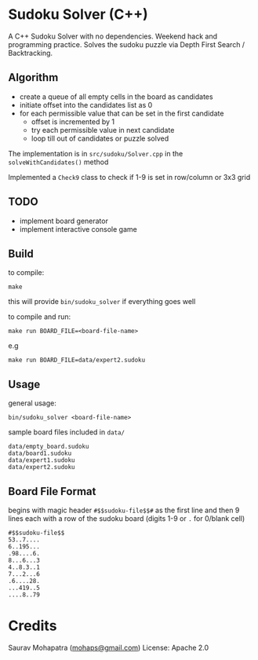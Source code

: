 # Sudoku Solver (C++)
A C++ Sudoku Solver with no dependencies.
Weekend hack and programming practice. 
Solves the sudoku puzzle via Depth First Search / Backtracking.

## Algorithm
* create a queue of all empty cells in the board as candidates
* initiate offset into the candidates list as 0
* for each permissible value that can be set in the first candidate
   * offset is incremented by 1
   * try each permissible value in next candidate
   * loop till out of candidates or puzzle solved

The implementation is in ```src/sudoku/Solver.cpp``` in the ```solveWithCandidates()``` method

Implemented a ```Check9``` class to check if 1-9 is set in row/column or 3x3 grid

## TODO
* implement board generator
* implement interactive console game

## Build
to compile:
```
make
```
this will provide ```bin/sudoku_solver``` if everything goes well

to compile and run:
```
make run BOARD_FILE=<board-file-name>
```

e.g
```
make run BOARD_FILE=data/expert2.sudoku
```

## Usage
general usage:
```
bin/sudoku_solver <board-file-name>
```
sample board files included in ```data/```
```
data/empty_board.sudoku
data/board1.sudoku
data/expert1.sudoku
data/expert2.sudoku
```

## Board File Format
begins with magic header ```#$$sudoku-file$$#``` as the first line and then 9 lines each with a row of the sudoku board
(digits 1-9 or ```.``` for 0/blank cell)
```
#$$sudoku-file$$
53..7....
6..195...
.98....6.
8...6...3
4..8.3..1
7...2...6
.6....28.
...419..5
....8..79
```

# Credits
Saurav Mohapatra (mohaps@gmail.com)
License: Apache 2.0
